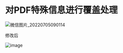 # 对PDF特殊信息进行覆盖处理


![微信图片_20220705090114](https://user-images.githubusercontent.com/92293323/177230139-be87a93a-7ce1-4f83-b130-feafae741b61.png)

修改后

![image](https://user-images.githubusercontent.com/92293323/177230159-deeaca25-5dc7-4a25-b617-4979556316da.png)


